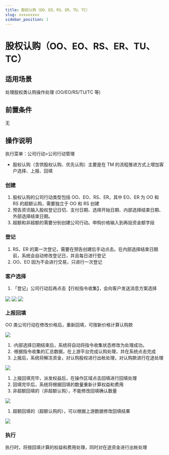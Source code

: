 ```yaml
---
title: 股权认购（OO、EO、RS、ER、TU、TC）
slug: xxxxxxxxx
sidebar_position: 1
---
```



# 股权认购（OO、EO、RS、ER、TU、TC）

## 适用场景

处理股权类认购操作处理 (OO/EO/RS/TU/TC 等)

## 前置条件

无

## 操作说明 

执行菜单：公司行动&gt;公司行动管理

- 股权认购（含供股权认购、优先认购）主要是在 TM 的流程推进方式上增加客户选择、上报、回填

### **创建**

1. 股权认购的公司行动类型包括 OO、EO、RS、ER，其中 EO、ER 为 OO 和 RS 的超额认购，需要独立于 OO 和 RS 创建 
2. 预告资讯输入股权登记日切、支付日期、选择开始日期、内部选择结束日期、外部选择结束日期。 
3. 超额和非超额的需要分别创建公司行动。申购价格输入到再投资金额字段

### **登记**

1. RS、ER 的第一次登记，需要在预告创建后手动点击。在内部选择结束日期前，系统会自动修改登记日，并且每日进行登记 
2.  OO、EO 因为不会进行交易，只进行一次登记

### **客户选择**

1. 「登记」公司行动后再点击【行权指令收集】，会向客户发送消息方案选择

<img src="/assets/YRwSbm7guoxPoNx46cJcqhr4nkb.png" src-width="3400" src-height="1350" align="center"/>

<img src="/assets/JZf1bvtPToVii5xa7Ogc5DCWnJb.png" src-width="2662" src-height="1032" align="center"/>

<img src="/assets/RUlVbE9ZxoO6qcxvjrycWwRkneb.png" src-width="2804" src-height="188" align="center"/>

### **上报回填**

OO 类公司行动在修改价格后，重新回填，可按新价格计算认购款

<img src="/assets/CKcYbrBC0oVroixlidtcjFJ9npd.png" src-width="2806" src-height="876"/>

1. ·内部选择日期结束后，系统将自动将指令收集状态修改为处理成功。 
2. ·根据指令收集的汇总数据，在上游平台完成认购处理，并在系统点击完成 
3. 上报后，系统将解冻资金，对认购股权进行出帐处理，对认购款进行在途处理

<img src="/assets/DVIWbqBDbocARHxYKgxcLpjRnub.png" src-width="1280" src-height="561" align="center"/>

1. 上报回填完毕，派发权益后，在操作区域点击回填进行回填处理 
2. 回填完毕后，系统将根据回填的数量重新计算权益和费用 
3. 非超额回填的（非超额认购），不能修改回填确认数量 

<img src="/assets/FsRrbXZoIoA3Krx8y87cyDxcnrg.png" src-width="1280" src-height="474" align="center"/>

1. 超额回填的（超额认购的），可以根据上游数据修改回填结果

<img src="/assets/WWsGbmoO0osl9RxfvJzcWSFknnc.png" src-width="1280" src-height="316"/>

### **执行**

执行时，将按回填计算的权益和费用处理，同时对在途资金进行出帐处理

